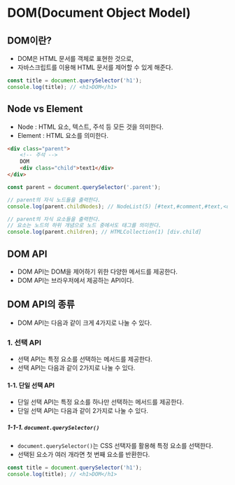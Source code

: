# DOM(Document Object Model)

## DOM이란?

-   DOM은 HTML 문서를 객체로 표현한 것으로,
-   자바스크립트를 이용해 HTML 문서를 제어할 수 있게 해준다.

```js
const title = document.querySelector('h1');
console.log(title); // <h1>DOM</h1>
```

## Node vs Element

-   Node : HTML 요소, 텍스트, 주석 등 모든 것을 의미한다.
-   Element : HTML 요소를 의미한다.

```html
<div class="parent">
    <!-- 주석 -->
    DOM
    <div class="child">text1</div>
</div>
```

```js
const parent = document.querySelector('.parent');

// parent의 자식 노드들을 출력한다.
console.log(parent.childNodes); // NodeList(5) [#text,#comment,#text,<div/>,#text]

// parent의 자식 요소들을 출력한다.
// 요소는 노드의 하위 개념으로 노드 중에서도 태그를 의미한다.
console.log(parent.children); // HTMLCollection(1) [div.child]
```

## DOM API

-   DOM API는 DOM을 제어하기 위한 다양한 메서드를 제공한다.
-   DOM API는 브라우저에서 제공하는 API이다.

## DOM API의 종류

-   DOM API는 다음과 같이 크게 4가지로 나눌 수 있다.

### 1. 선택 API

-   선택 API는 특정 요소를 선택하는 메서드를 제공한다.
-   선택 API는 다음과 같이 2가지로 나눌 수 있다.

#### 1-1. 단일 선택 API

-   단일 선택 API는 특정 요소를 하나만 선택하는 메서드를 제공한다.
-   단일 선택 API는 다음과 같이 2가지로 나눌 수 있다.

##### 1-1-1. `document.querySelector()`

-   `document.querySelector()`는 CSS 선택자를 활용해 특정 요소를 선택한다.
-   선택된 요소가 여러 개라면 첫 번째 요소를 반환한다.

```js
const title = document.querySelector('h1');
console.log(title); // <h1>DOM</h1>
```
